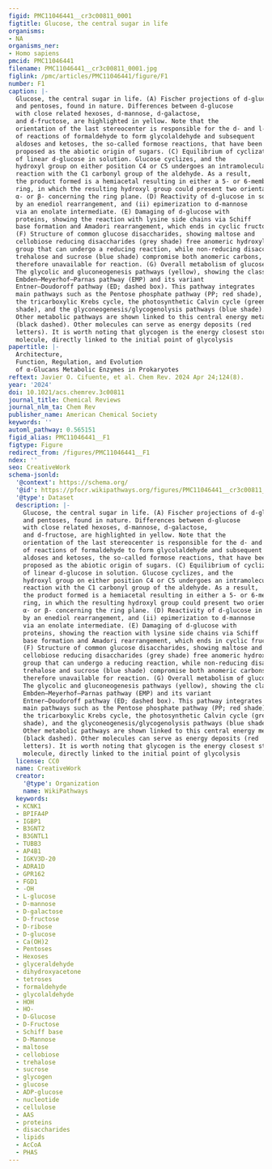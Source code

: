 ```yaml
---
figid: PMC11046441__cr3c00811_0001
figtitle: Glucose, the central sugar in life
organisms:
- NA
organisms_ner:
- Homo sapiens
pmcid: PMC11046441
filename: PMC11046441__cr3c00811_0001.jpg
figlink: /pmc/articles/PMC11046441/figure/F1
number: F1
caption: |-
  Glucose, the central sugar in life. (A) Fischer projections of d-glucose (yellow shade), its non-biological occurring stereoisomer l-glucose (red), and the most common monosaccharides, hexoses
  and pentoses, found in nature. Differences between d-glucose
  with close related hexoses, d-mannose, d-galactose,
  and d-fructose, are highlighted in yellow. Note that the
  orientation of the last stereocenter is responsible for the d- and l-denominations of these sugars. (B) A schematic sequence
  of reactions of formaldehyde to form glycolaldehyde and subsequent
  aldoses and ketoses, the so-called formose reactions, that have been
  proposed as the abiotic origin of sugars. (C) Equilibrium of cyclization
  of linear d-glucose in solution. Glucose cyclizes, and the
  hydroxyl group on either position C4 or C5 undergoes an intramolecular
  reaction with the C1 carbonyl group of the aldehyde. As a result,
  the product formed is a hemiacetal resulting in either a 5- or 6-membered
  ring, in which the resulting hydroxyl group could present two orientations
  α- or β- concerning the ring plane. (D) Reactivity of d-glucose in solution leads to common sugars (i) d-fructose
  by an enediol rearrangement, and (ii) epimerization to d-mannose
  via an enolate intermediate. (E) Damaging of d-glucose with
  proteins, showing the reaction with lysine side chains via Schiff
  base formation and Amadori rearrangement, which ends in cyclic fructosamine.
  (F) Structure of common glucose disaccharides, showing maltose and
  cellobiose reducing disaccharides (grey shade) free anomeric hydroxyl
  group that can undergo a reducing reaction, while non-reducing disaccharides
  trehalose and sucrose (blue shade) compromise both anomeric carbons,
  therefore unavailable for reaction. (G) Overall metabolism of glucose.
  The glycolic and gluconeogenesis pathways (yellow), showing the classic
  Embden–Meyerhof–Parnas pathway (EMP) and its variant
  Entner–Doudoroff pathway (ED; dashed box). This pathway integrates
  main pathways such as the Pentose phosphate pathway (PP; red shade),
  the tricarboxylic Krebs cycle, the photosynthetic Calvin cycle (green
  shade), and the glyconeogenesis/glycogenolysis pathways (blue shade).
  Other metabolic pathways are shown linked to this central energy metabolism
  (black dashed). Other molecules can serve as energy deposits (red
  letters). It is worth noting that glycogen is the energy closest storage
  molecule, directly linked to the initial point of glycolysis
papertitle: |-
  Architecture,
  Function, Regulation, and Evolution
  of α-Glucans Metabolic Enzymes in Prokaryotes
reftext: Javier O. Cifuente, et al. Chem Rev. 2024 Apr 24;124(8).
year: '2024'
doi: 10.1021/acs.chemrev.3c00811
journal_title: Chemical Reviews
journal_nlm_ta: Chem Rev
publisher_name: American Chemical Society
keywords: ''
automl_pathway: 0.565151
figid_alias: PMC11046441__F1
figtype: Figure
redirect_from: /figures/PMC11046441__F1
ndex: ''
seo: CreativeWork
schema-jsonld:
  '@context': https://schema.org/
  '@id': https://pfocr.wikipathways.org/figures/PMC11046441__cr3c00811_0001.html
  '@type': Dataset
  description: |-
    Glucose, the central sugar in life. (A) Fischer projections of d-glucose (yellow shade), its non-biological occurring stereoisomer l-glucose (red), and the most common monosaccharides, hexoses
    and pentoses, found in nature. Differences between d-glucose
    with close related hexoses, d-mannose, d-galactose,
    and d-fructose, are highlighted in yellow. Note that the
    orientation of the last stereocenter is responsible for the d- and l-denominations of these sugars. (B) A schematic sequence
    of reactions of formaldehyde to form glycolaldehyde and subsequent
    aldoses and ketoses, the so-called formose reactions, that have been
    proposed as the abiotic origin of sugars. (C) Equilibrium of cyclization
    of linear d-glucose in solution. Glucose cyclizes, and the
    hydroxyl group on either position C4 or C5 undergoes an intramolecular
    reaction with the C1 carbonyl group of the aldehyde. As a result,
    the product formed is a hemiacetal resulting in either a 5- or 6-membered
    ring, in which the resulting hydroxyl group could present two orientations
    α- or β- concerning the ring plane. (D) Reactivity of d-glucose in solution leads to common sugars (i) d-fructose
    by an enediol rearrangement, and (ii) epimerization to d-mannose
    via an enolate intermediate. (E) Damaging of d-glucose with
    proteins, showing the reaction with lysine side chains via Schiff
    base formation and Amadori rearrangement, which ends in cyclic fructosamine.
    (F) Structure of common glucose disaccharides, showing maltose and
    cellobiose reducing disaccharides (grey shade) free anomeric hydroxyl
    group that can undergo a reducing reaction, while non-reducing disaccharides
    trehalose and sucrose (blue shade) compromise both anomeric carbons,
    therefore unavailable for reaction. (G) Overall metabolism of glucose.
    The glycolic and gluconeogenesis pathways (yellow), showing the classic
    Embden–Meyerhof–Parnas pathway (EMP) and its variant
    Entner–Doudoroff pathway (ED; dashed box). This pathway integrates
    main pathways such as the Pentose phosphate pathway (PP; red shade),
    the tricarboxylic Krebs cycle, the photosynthetic Calvin cycle (green
    shade), and the glyconeogenesis/glycogenolysis pathways (blue shade).
    Other metabolic pathways are shown linked to this central energy metabolism
    (black dashed). Other molecules can serve as energy deposits (red
    letters). It is worth noting that glycogen is the energy closest storage
    molecule, directly linked to the initial point of glycolysis
  license: CC0
  name: CreativeWork
  creator:
    '@type': Organization
    name: WikiPathways
  keywords:
  - KCNK1
  - BPIFA4P
  - IGBP1
  - B3GNT2
  - B3GNTL1
  - TUBB3
  - AP4B1
  - IGKV3D-20
  - ADRA1D
  - GPR162
  - FGD1
  - -OH
  - L-glucose
  - D-mannose
  - D-galactose
  - D-fructose
  - D-ribose
  - D-glucose
  - Ca(OH)2
  - Pentoses
  - Hexoses
  - glyceraldehyde
  - dihydroxyacetone
  - tetroses
  - formaldehyde
  - glycolaldehyde
  - HOH
  - HO-
  - D-Glucose
  - D-Fructose
  - Schiff base
  - D-Mannose
  - maltose
  - cellobiose
  - trehalose
  - sucrose
  - glycogen
  - glucose
  - ADP-glucose
  - nucleotide
  - cellulose
  - AAS
  - proteins
  - disaccharides
  - lipids
  - AcCoA
  - PHAS
---
```

